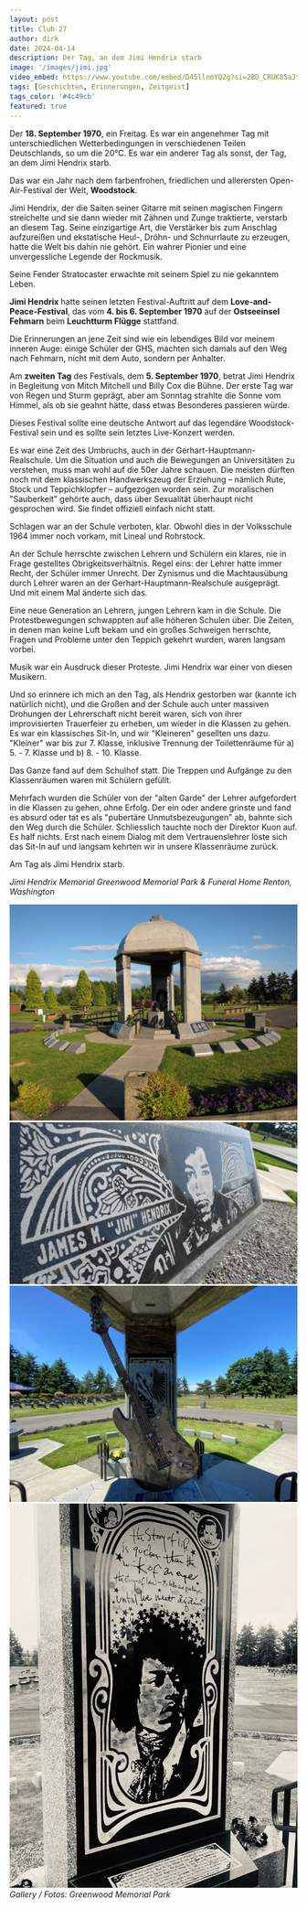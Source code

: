 ```yaml
---
layout: post
title: Club 27
author: dirk
date: 2024-04-14
description: Der Tag, an dem Jimi Hendrix starb
image: '/images/jimi.jpg'
video_embed: https://www.youtube.com/embed/D45llnmYQ2g?si=2BD_CRUK85aJtA5e
tags: [Geschichten, Erinnerungen, Zeitgeist]
tags_color: '#4c49cb'
featured: true
---
```


Der **18. September 1970**, ein Freitag. Es war ein angenehmer Tag mit unterschiedlichen Wetterbedingungen in verschiedenen Teilen Deutschlands, so um die 20°C. Es war ein anderer Tag als sonst, der Tag, an dem Jimi Hendrix starb.

Das war ein Jahr nach dem farbenfrohen, friedlichen und allerersten Open-Air-Festival der Welt, **Woodstock**.

Jimi Hendrix, der die Saiten seiner Gitarre mit seinen magischen Fingern streichelte und sie dann wieder mit Zähnen und Zunge traktierte, verstarb an diesem Tag. Seine einzigartige Art, die Verstärker bis zum Anschlag aufzureißen und ekstatische Heul-, Dröhn- und Schnurrlaute zu erzeugen, hatte die Welt bis dahin nie gehört. Ein wahrer Pionier und eine unvergessliche Legende der Rockmusik.

Seine Fender Stratocaster erwachte mit seinem Spiel zu nie gekanntem Leben.

**Jimi Hendrix** hatte seinen letzten Festival-Auftritt auf dem **Love-and-Peace-Festival**, das vom **4. bis 6. September 1970** auf der **Ostseeinsel Fehmarn** beim **Leuchtturm Flügge** stattfand.

Die Erinnerungen an jene Zeit sind wie ein lebendiges Bild vor meinem inneren Auge: einige Schüler der GHS, machten sich damals auf den Weg nach Fehmarn, nicht mit dem Auto, sondern per Anhalter.

Am **zweiten Tag** des Festivals, dem **5. September 1970**, betrat Jimi Hendrix in Begleitung von Mitch Mitchell und Billy Cox die Bühne. Der erste Tag war von Regen und Sturm geprägt, aber am Sonntag strahlte die Sonne vom Himmel, als ob sie geahnt hätte, dass etwas Besonderes passieren würde.

Dieses Festival sollte eine deutsche Antwort auf das legendäre Woodstock-Festival sein und es sollte sein letztes Live-Konzert werden.

Es war eine Zeit des Umbruchs, auch in der Gerhart-Hauptmann-Realschule. Um die Situation und auch die Bewegungen an Universitäten zu verstehen, muss man wohl auf die 50er Jahre schauen. Die meisten dürften noch mit dem klassischen Handwerkszeug der Erziehung – nämlich Rute, Stock und Teppichklopfer – aufgezogen worden sein. Zur moralischen "Sauberkeit" gehörte auch, dass über Sexualität überhaupt nicht gesprochen wird. Sie findet offiziell einfach nicht statt. 

Schlagen war an der Schule verboten, klar. Obwohl dies in der Volksschule 1964 immer noch vorkam, mit Lineal und Rohrstock.

An der Schule herrschte zwischen Lehrern und Schülern ein klares, nie in Frage gestelltes Obrigkeitsverhältnis. Regel eins: der Lehrer hatte immer Recht, der Schüler immer Unrecht. Der Zynismus und die Machtausübung durch Lehrer waren an der Gerhart-Hauptmann-Realschule ausgeprägt. Und mit einem Mal änderte sich das.

Eine neue Generation an Lehrern, jungen Lehrern kam in die Schule. Die Protestbewegungen schwappten auf alle höheren Schulen über. Die Zeiten, in denen man keine Luft bekam und ein großes Schweigen herrschte, Fragen und Probleme unter den Teppich gekehrt wurden, waren langsam vorbei.

Musik war ein Ausdruck dieser Proteste. Jimi Hendrix war einer von diesen Musikern.

Und so erinnere ich mich an den Tag, als Hendrix gestorben war (kannte ich natürlich nicht), und die Großen and der Schule auch unter massiven Drohungen der Lehrerschaft nicht bereit waren, sich von ihrer improvisierten Trauerfeier zu erheben, um wieder in die Klassen zu gehen. Es war ein klassisches Sit-In, und wir "Kleineren" gesellten uns dazu. "Kleiner" war bis zur 7. Klasse, inklusive Trennung der Toilettenräume für a) 5. - 7. Klasse und b) 8. - 10. Klasse.

Das Ganze fand auf dem Schulhof statt. Die Treppen und Aufgänge zu den Klassenräumen waren mit Schülern gefüllt.

Mehrfach wurden die Schüler von der "alten Garde" der Lehrer aufgefordert in die Klassen zu gehen, ohne Erfolg. Der ein oder andere grinste und fand es absurd oder tat es als "pubertäre Unmutsbezeugungen" ab, bahnte sich den Weg durch die Schüler. Schliesslich tauchte noch der Direktor Kuon auf. Es half nichts. Erst nach einem Dialog mit dem Vertrauenslehrer löste sich das Sit-In auf und langsam kehrten wir in unsere Klassenräume zurück.

Am Tag als Jimi Hendrix starb.

*Jimi Hendrix Memorial
Greenwood Memorial Park & Funeral Home
Renton, Washington*

<div class="gallery-box">
  <div class="gallery gallery--post">
    <img src="/images/hendrix-memorial1.jpg" loading="lazy" alt="Hendrix Memorial">
    <img src="/images/hendrix-memorial2.jpg" loading="lazy" alt="Hendrix Memorial">
    <img src="/images/hendrix-memorial3.jpg" loading="lazy" alt="Hendrix Memorial">
    <img src="/images/hendrix-memorial4.jpg" loading="lazy" alt="Hendrix Memorial">
    </div>
  <em>Gallery / <a target="_blank">Fotos: Greenwood Memorial Park</a></em>
</div>